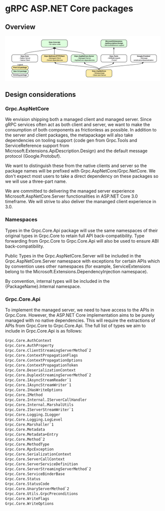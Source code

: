# gRPC ASP.NET Core packages

## Overview

![image](images/packages.png)

## Design considerations

### Grpc.AspNetCore

We envision shipping both a managed client and managed server. Since gRPC services often act as both client and server, we want to make the consumption of both components as frictionless as possible. In addition to the server and client packages, the metapackage will also take dependencies on tooling support (code gen from Grpc.Tools and ServiceReference support from Microsoft.Extensions.ApiDescription.Design) and the default message protocol (Google.Protobuf).

We want to distinguish these from the native clients and server so the package names will be prefixed with Grpc.AspNetCore/Grpc.NetCore. We don't expect most users to take a direct dependency on these packages so we will use a three-part name.

We are committed to delivering the managed server experience Microsoft.AspNetCore.Server functionalities in ASP.NET Core 3.0 timeframe. We will strive to also deliver the mananged client experience in 3.0.

### Namespaces

Types in the Grpc.Core.Api package will use the same namespaces of their original types in Grpc.Core to retain full API back-compatibility. Type forwarding from Grpc.Core to Grpc.Core.Api will also be used to ensure ABI back-compatibility.

Public Types in the Grpc.AspNetCore.Server will be included in the Grpc.AspNetCore.Server namespace with exceptions for certain APIs which by convention uses other namespaces (for example, ServiceExtensions belong to the Microsoft.Extensions.DependencyInjection namespace).

By convention, internal types will be included in the {PackageName}.Internal namespace.

### Grpc.Core.Api

To implement the managed server, we need to have access to the APIs in Grpc.Core. However, the ASP.NET Core implementation aims to be purely managed with no native dependencies. This will require the extractions of APIs from Grpc.Core to Grpc.Core.Api. The full list of types we aim to include in Grpc.Core.Api is as follows:

```
Grpc.Core.AuthContext
Grpc.Core.AuthProperty
Grpc.Core.ClientStreamingServerMethod`2
Grpc.Core.ContextPropagationFlags
Grpc.Core.ContextPropagationOptions
Grpc.Core.ContextPropagationToken
Grpc.Core.DeserializationContext
Grpc.Core.DuplexStreamingServerMethod`2
Grpc.Core.IAsyncStreamReader`1
Grpc.Core.IAsyncStreamWriter`1
Grpc.Core.IHasWriteOptions
Grpc.Core.IMethod
Grpc.Core.Internal.IServerCallHandler
Grpc.Core.Internal.MarshalUtils
Grpc.Core.IServerStreamWriter`1
Grpc.Core.Logging.ILogger
Grpc.Core.Logging.LogLevel
Grpc.Core.Marshaller`1
Grpc.Core.Metadata
Grpc.Core.Metadata+Entry
Grpc.Core.Method`2
Grpc.Core.MethodType
Grpc.Core.RpcException
Grpc.Core.SerializationContext
Grpc.Core.ServerCallContext
Grpc.Core.ServerServiceDefinition
Grpc.Core.ServerStreamingServerMethod`2
Grpc.Core.ServiceBinderBase
Grpc.Core.Status
Grpc.Core.StatusCode
Grpc.Core.UnaryServerMethod`2
Grpc.Core.Utils.GrpcPreconditions
Grpc.Core.WriteFlags
Grpc.Core.WriteOptions
```
